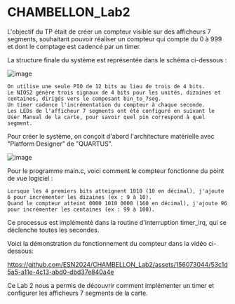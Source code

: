 # CHAMBELLON_Lab2

L'objectif du TP était de créer un compteur visible sur des afficheurs 7 segments, souhaitant pouvoir réaliser un compteur qui compte du 0 à 999 et dont le comptage est cadencé par un timer.

La structure finale du système est représentée dans le schéma ci-dessous :

![image](https://github.com/ESN2024/CHAMBELLON_Lab2/assets/156073044/2e4748b2-1a8b-4c25-b6c1-977bf86154b6)
    
    On utilise une seule PIO de 12 bits au lieu de trois de 4 bits. 
    Le NIOS2 génère trois signaux de 4 bits pour les unités, dizaines et centaines, dirigés vers le composant bin_to_7seg. 
    Un timer cadence l'incrémentation du compteur à chaque seconde.
    Les LEDs de l'afficheur 7 segments ont été configuré en suivant le User Manual de la carte, pour savoir quel pin correspond à quel segment.

Pour créer le système, on conçoit d'abord l'architecture matérielle avec "Platform Designer" de "QUARTUS".

![image](https://github.com/ESN2024/CHAMBELLON_Lab2/assets/156073044/493539aa-3fdb-4fab-ac8e-6f0a0ea572cd)

Pour le programme main.c, voici comment le compteur fonctionne du point de vue logiciel :
    
    Lorsque les 4 premiers bits atteignent 1010 (10 en décimal), j'ajoute 6 pour incrémenter les dizaines (ex : 9 à 10).
    Quand le compteur atteint 0000 1010 0000 (160 en décimal), j'ajoute 96 pour incrémenter les centaines (ex : 99 à 100).

Ce processus est implémenté dans la routine d'interruption timer_irq, qui se déclenche toutes les secondes.

Voici la démonstration du fonctionnement du compteur dans la vidéo ci-dessous:

https://github.com/ESN2024/CHAMBELLON_Lab2/assets/156073044/53c1d5a5-a11e-4c13-abd0-dbd37e840a4e

Ce Lab 2 nous a permis de découvrir comment implémenter un timer et configurer les afficheurs 7 segments de la carte.
